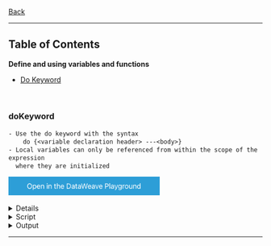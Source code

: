 [Back](../README.md)

<hr>

## Table of Contents

**Define and using variables and functions**
- [Do Keyword](#doKeyword)


&nbsp;

### doKeyword

```
- Use the do keyword with the syntax
    do {<variable declaration header> ---<body>}
- Local variables can only be referenced from within the scope of the expression 
  where they are initialized
```

<a href="https://dataweave.mulesoft.com/learn/playground?projectMethod=GHRepo&repo=Elliot518%2Fdataweave-bible&path=MuleTrain/function%2FdoKeyword"><img width="300" src="/images/dwplayground-button.png"><a>

<details>
<summary>Input</summary>

```json
{
  "firstname": "Max",
  "lastname": "Mule"
}
```
</details>

<details>
<summary>Script</summary>

```dataweave
%dw 2.0
output application/json
fun myFunc(object) = do {
    var fname = object.firstname
    var lname = object.lastname
    ---
    {
        person: do {
            var user = fname
            var color = "gray"
            ---
            {
                name: user,
                color: color
            }
        },
        name: lname
    }
}
---
myFunc(payload)
```
</details>

<details>
<summary>Output</summary>

```json

```
</details>

<hr>









